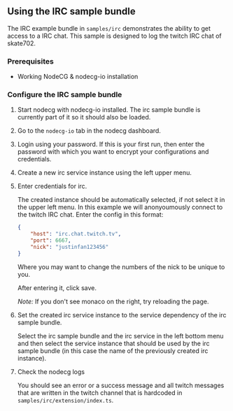 ## Using the IRC sample bundle

The IRC example bundle in `samples/irc` demonstrates the ability to get access to a IRC chat. This sample is designed to log the twitch IRC chat of skate702.

### Prerequisites

-   Working NodeCG & nodecg-io installation

### Configure the IRC sample bundle

1. Start nodecg with nodecg-io installed. The irc sample bundle is currently part of it so it should also be loaded.

2. Go to the `nodecg-io` tab in the nodecg dashboard.

3. Login using your password. If this is your first run, then enter the password with which you want to encrypt your configurations and credentials.

4. Create a new irc service instance using the left upper menu.

5. Enter credentials for irc.

    The created instance should be automatically selected, if not select it in the upper left menu. In this example we will anonyoumously connect to the twitch IRC chat. Enter the config in this format:

    ```json
    {
        "host": "irc.chat.twitch.tv",
        "port": 6667,
        "nick": "justinfan123456"
    }
    ```

    Where you may want to change the numbers of the nick to be unique to you.

    After entering it, click save.

    _Note:_ If you don't see monaco on the right, try reloading the page.

6. Set the created irc service instance to the service dependency of the irc sample bundle.

    Select the irc sample bundle and the irc service in the left bottom menu and then select the service instance that should be used by the irc sample bundle (in this case the name of the previously created irc instance).

7. Check the nodecg logs

    You should see an error or a success message and all twitch messages that are written in the twitch channel that is hardcoded in `samples/irc/extension/index.ts`.
